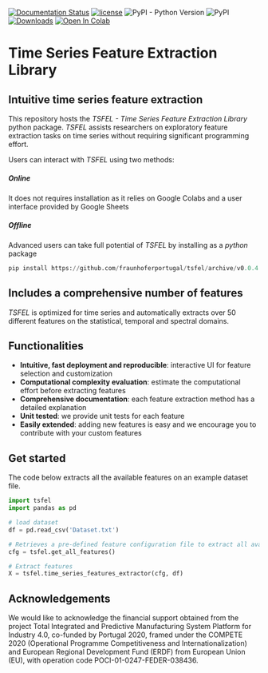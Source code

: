 [![Documentation Status](https://readthedocs.org/projects/tsfel/badge/?version=latest)](https://tsfel.readthedocs.io/en/latest/?badge=latest)
[![license](https://img.shields.io/github/license/mashape/apistatus.svg)](https://github.com/fraunhoferportugal/tsfel/blob/master/LICENSE.txt)
![PyPI - Python Version](https://img.shields.io/pypi/pyversions/tsfel)
![PyPI](https://img.shields.io/pypi/v/tsfel)
[![Downloads](https://pepy.tech/badge/tsfel)](https://pepy.tech/project/tsfel)
[![Open In Colab](https://colab.research.google.com/assets/colab-badge.svg)](https://colab.research.google.com/github/fraunhoferportugal/tsfel/blob/development/notebooks/TSFEL_HAR_Example.ipynb)

# Time Series Feature Extraction Library
## Intuitive time series feature extraction
This repository hosts the *TSFEL - Time Series Feature Extraction Library* python package. *TSFEL* assists researchers on exploratory feature extraction tasks on time series without requiring significant programming effort.

Users can interact with *TSFEL* using two methods:
##### Online
It does not requires installation as it relies on Google Colabs and a user interface provided by Google Sheets

##### Offline
Advanced users can take full potential of *TSFEL* by installing as a *python* package
```python
pip install https://github.com/fraunhoferportugal/tsfel/archive/v0.0.4.zip
```

## Includes a comprehensive number of features
*TSFEL* is optimized for time series and automatically extracts over 50 different features on the statistical, temporal and spectral domains.

## Functionalities
* **Intuitive, fast deployment and reproducible**: interactive UI for feature selection and customization
* **Computational complexity evaluation**: estimate the computational effort before extracting features
* **Comprehensive documentation**: each feature extraction method has a detailed explanation
* **Unit tested**: we provide unit tests for each feature
* **Easily extended**: adding new features is easy and we encourage you to contribute with your custom features

## Get started
The code below extracts all the available features on an example dataset file.

```python
import tsfel
import pandas as pd

# load dataset
df = pd.read_csv('Dataset.txt')

# Retrieves a pre-defined feature configuration file to extract all available features 
cfg = tsfel.get_all_features()

# Extract features
X = tsfel.time_series_features_extractor(cfg, df) 
```

## Acknowledgements
We would like to acknowledge the financial support obtained from the project Total Integrated and Predictive Manufacturing System Platform for Industry 4.0, co-funded by Portugal 2020, framed under the COMPETE 2020 (Operational Programme  Competitiveness and Internationalization) and European Regional Development Fund (ERDF) from European Union (EU), with operation code POCI-01-0247-FEDER-038436.
